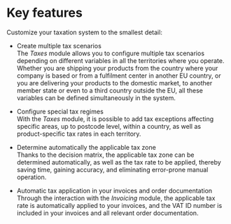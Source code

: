 # Key features

Customize your taxation system to the smallest detail:

- Create multiple tax scenarios  
  The *Taxes* module allows you to configure multiple tax scenarios depending on different variables in all the territories where you operate. Whether you are shipping your products from the country where your company is based or from a fulfilment center in another EU country, or you are delivering your products to the domestic market, to another member state or even to a third country outside the EU, all these variables can be defined simultaneously in the system.

- Configure special tax regimes  
  With the *Taxes* module, it is possible to add tax exceptions affecting specific areas, up to postcode level, within a country, as well as product-specific tax rates in each territory.

- Determine automatically the applicable tax zone    
  Thanks to the decision matrix, the applicable tax zone can be determined automatically, as well as the tax rate to be applied, thereby saving time, gaining accuracy, and eliminating error-prone manual operation.

- Automatic tax application in your invoices and order documentation  
  Through the interaction with the *Invoicing* module, the applicable tax rate is automatically applied to your invoices, and the VAT ID number is included in your invoices and all relevant order documentation.
